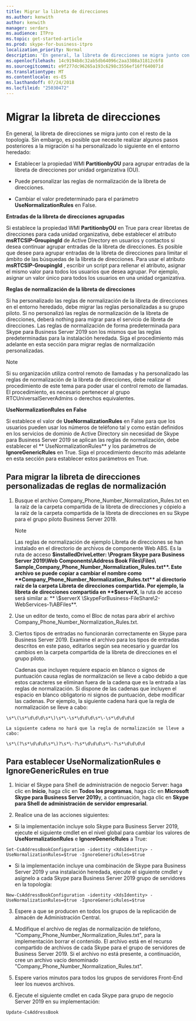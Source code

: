 ```yaml
---
title: Migrar la libreta de direcciones
ms.author: kenwith
author: kenwith
manager: serdars
ms.audience: ITPro
ms.topic: get-started-article
ms.prod: skype-for-business-itpro
localization_priority: Normal
description: 'En general, la libreta de direcciones se migra junto con el resto de la topología. Sin embargo, es posible que necesite realizar algunos pasos posteriores a la migración si ha personalizado lo siguiente en el entorno heredado:'
ms.openlocfilehash: 14c9194b8c32ab5db64096c2aa3308a31812c6f8
ms.sourcegitcommit: e9f277dc96265a193c6298c3556ef16ff640071d
ms.translationtype: MT
ms.contentlocale: es-ES
ms.lasthandoff: 07/24/2018
ms.locfileid: "25030472"
---
```

# <a name="migrate-address-book"></a>Migrar la libreta de direcciones

En general, la libreta de direcciones se migra junto con el resto de la topología. Sin embargo, es posible que necesite realizar algunos pasos posteriores a la migración si ha personalizado lo siguiente en el entorno heredado: 
  
- Establecer la propiedad WMI **PartitionbyOU** para agrupar entradas de la libreta de direcciones por unidad organizativa (OU). 
    
- Puede personalizar las reglas de normalización de la libreta de direcciones.
    
- Cambiar el valor predeterminado para el parámetro **UseNormalizationRules** en False. 
    
 **Entradas de la libreta de direcciones agrupadas**
  
Si establece la propiedad WMI **PartitionbyOU** en True para crear libretas de direcciones para cada unidad organizativa, debe establecer el atributo **msRTCSIP-GroupingId** de Active Directory en usuarios y contactos si desea continuar agrupar entradas de la libreta de direcciones. Es posible que desee para agrupar entradas de la libreta de direcciones para limitar el ámbito de las búsquedas de la libreta de direcciones. Para usar el atributo **msRTCSIP-GroupingId** , escribir un script para rellenar el atributo, asignar el mismo valor para todos los usuarios que desea agrupar. Por ejemplo, asignar un valor único para todos los usuarios en una unidad organizativa. 
  
 **Reglas de normalización de la libreta de direcciones**
  
Si ha personalizado las reglas de normalización de la libreta de direcciones en el entorno heredado, debe migrar las reglas personalizadas a su grupo piloto. Si no personalizó las reglas de normalización de la libreta de direcciones, deberá nothing para migrar para el servicio de libreta de direcciones. Las reglas de normalización de forma predeterminada para Skype para Business Server 2019 son los mismos que las reglas predeterminadas para la instalación heredada. Siga el procedimiento más adelante en esta sección para migrar reglas de normalización personalizadas.
  
> [!NOTE]
> Si su organización utiliza control remoto de llamadas y ha personalizado las reglas de normalización de la libreta de direcciones, debe realizar el procedimiento de este tema para poder usar el control remoto de llamadas. El procedimiento, es necesario pertenecer al grupo RTCUniversalServerAdmins o derechos equivalentes. 
  
 **UseNormalizationRules en False**
  
Si establece el valor de **UseNormalizationRules** en False para que los usuarios pueden usar los números de teléfono tal y como están definidos en los servicios de dominio de Active Directory sin necesidad de Skype para Business Server 2019 se aplican las reglas de normalización, debe establecer el ** UseNormalizationRules** y los parámetros de **IgnoreGenericRules** en True. Siga el procedimiento descrito más adelante en esta sección para establecer estos parámetros en True. 
  
## <a name="to-migrate-address-book-customized-normalization-rules"></a>Para migrar la libreta de direcciones personalizadas de reglas de normalización

1. Busque el archivo Company_Phone_Number_Normalization_Rules.txt en la raíz de la carpeta compartida de la libreta de direcciones y cópielo a la raíz de la carpeta compartida de la libreta de direcciones en su Skype para el grupo piloto Business Server 2019.
    
    > [!NOTE]
    > Las reglas de normalización de ejemplo Libreta de direcciones se han instalado en el directorio de archivos de componente Web ABS. Es la ruta de acceso **$installedDriveLetter: \Program Skype para Business Server 2019\Web Components\Address Book Files\Files\ Sample_Company_Phone_Number_Normalization_Rules.txt**. Este archivo se puede copiar a cambiar el nombre como **Company_Phone_Number_Normalization_Rules.txt** al directorio raíz de la carpeta Libreta de direcciones compartida. Por ejemplo, la libreta de direcciones compartida en **$serverX**, la ruta de acceso será similar a: ** \\$serverX \SkypeForBusiness-FileShare\2-WebServices-1\ABFiles**. 
  
2. Use un editor de texto, como el Bloc de notas para abrir el archivo Company_Phone_Number_Normalization_Rules.txt.
    
3. Ciertos tipos de entradas no funcionarán correctamente en Skype para Business Server 2019. Examine el archivo para los tipos de entradas descritos en este paso, editarlos según sea necesario y guardar los cambios en la carpeta compartida de la libreta de direcciones en el grupo piloto.
    
    Cadenas que incluyen requiere espacio en blanco o signos de puntuación causa reglas de normalización se lleve a cabo debido a que estos caracteres se eliminan fuera de la cadena que es la entrada a las reglas de normalización. Si dispone de las cadenas que incluyen el espacio en blanco obligatorio ni signos de puntuación, debe modificar las cadenas. Por ejemplo, la siguiente cadena hará que la regla de normalización se lleve a cabo:
    
  ```
  \s*\(\s*\d\d\d\s*\)\s*\-\s*\d\d\d\s*\-\s*\d\d\d\d
  ```

    La siguiente cadena no hará que la regla de normalización se lleve a cabo:
    
  ```
  \s*\(?\s*\d\d\d\s*\)?\s*\-?\s*\d\d\d\s*\-?\s*\d\d\d\d
  ```

## <a name="to-set-usenormalizationrules-and-ignoregenericrules-to-true"></a>Para establecer UseNormalizationRules e IgnoreGenericRules en true

1. Iniciar el Skype para Shell de administración de negocio Server: haga clic en **Inicio**, haga clic en **Todos los programas**, haga clic en **Microsoft Skype para Business Server 2019**y, a continuación, haga clic en **Skype para Shell de administración de servidor empresarial**.
    
2. Realice una de las acciones siguientes:
    
  - Si la implementación incluye solo Skype para Business Server 2019, ejecute el siguiente cmdlet en el nivel global para cambiar los valores de **UseNormalizationRules** e **IgnoreGenericRules** a True: 
    
  ```
  Set-CsAddressBookConfiguration -identity <XdsIdentity> -UseNormalizationRules=$true -IgnoreGenericRules=$true
  
  ```

  - Si la implementación incluye una combinación de Skype para Business Server 2019 y una instalación heredada, ejecute el siguiente cmdlet y asígnelo a cada Skype para Business Server 2019 grupo de servidores en la topología:
    
  ```
  New-CsAddressBookConfiguration -identity <XdsIdentity> -UseNormalizationRules=$true -IgnoreGenericRules=$true
  
  ```

3. Espere a que se producen en todos los grupos de la replicación de almacén de Administración Central.
    
4. Modifique el archivo de reglas de normalización de teléfono, "Company_Phone_Number_Normalization_Rules.txt", para la implementación borrar el contenido. El archivo está en el recurso compartido de archivos de cada Skype para el grupo de servidores de Business Server 2019. Si el archivo no está presente, a continuación, cree un archivo vacío denominado "Company_Phone_Number_Normalization_Rules.txt".
    
5. Espere varios minutos para todos los grupos de servidores Front-End leer los nuevos archivos.
    
6. Ejecute el siguiente cmdlet en cada Skype para grupo de negocio Server 2019 en su implementación:
    
  ```
  Update-CsAddressBook
  
  ```


